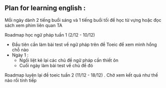 ## Plan for learning english : 
Mỗi ngày dành 2 tiếng buổi sáng và 1 tiếng buổi tối để học từ vựng hoặc đọc sách xem phim liên quan TA

Roadmap học ngữ pháp tuần 1 (2/12 - 10/12)
- Đầu tiên cần làm bài test về ngữ pháp trên đề Toeic để xem mình hổng chỗ nào
- Ngày 1 : 
	- Ngồi liệt kê lại các chủ đề ngữ pháp cần thiết ôn 
	- Cuối ngày làm bài test về chủ đề đó 

Roadmap luyện lại đề toeic tuần 2 (11/12 - 18/12)  . Chờ xem kết quả như thế nào rồi tính tiếp

